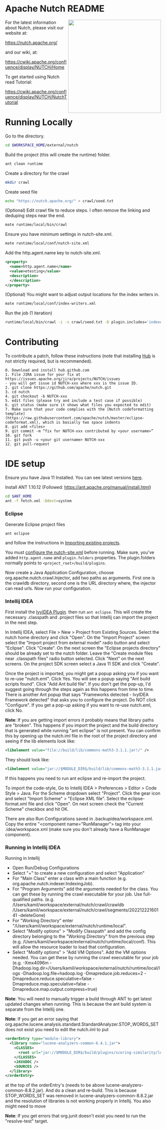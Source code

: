 # Apache Nutch README

<img src="https://nutch.apache.org/assets/img/nutch_logo_tm.png" align="right" width="300" />

For the latest information about Nutch, please visit our website at:

   https://nutch.apache.org/

and our wiki, at:

   https://cwiki.apache.org/confluence/display/NUTCH/Home

To get started using Nutch read Tutorial:

   https://cwiki.apache.org/confluence/display/NUTCH/NutchTutorial

# Running Locally

Go to the directory.
```bash
cd $WORKSPACE_HOME/external/nutch
```

Build the project (this will create the runtime) folder.

```bash
ant clean runtime
```

Create a directory for the crawl
```bash
mkdir crawl
```

Create seed file
```bash
echo "https://nutch.apache.org/" > crawl/seed.txt
```

(Optional) Edit crawl file to reduce steps. I often remove the linking and deduping steps near the end.
```bash
mate runtime/local/bin/crawl
```

Ensure you have minimum settings in nutch-site.xml.
```bash
mate runtime/local/conf/nutch-site.xml
```

Add the http.agent.name key to nutch-site.xml.
```xml
<property>
  <name>http.agent.name</name>
  <value>etesting</value>
  <description>
  </description>
</property>
```

(Optional) You might want to adjust output locations for the index writers in.

```bash
mate runtime/local/conf/index-writers.xml
```


Run the job (1 iteration)
```bash
runtime/local/bin/crawl -i -s crawl/seed.txt -D plugin.includes='indexer-json|index-basic|protocol-http|parse-html' crawl 1
```

# Contributing

To contribute a patch, follow these instructions (note that installing
[Hub](https://hub.github.com/) is not strictly required, but is recommended).

```
0. Download and install hub.github.com
1. File JIRA issue for your fix at https://issues.apache.org/jira/projects/NUTCH/issues
- you will get issue id NUTCH-xxx where xxx is the issue ID.
2. git clone https://github.com/apache/nutch.git
3. cd nutch
4. git checkout -b NUTCH-xxx
5. edit files (please try and include a test case if possible)
6. git status (make sure it shows what files you expected to edit)
7. Make sure that your code complies with the [Nutch codeformatting template](https://raw.githubusercontent.com/apache/nutch/master/eclipse-codeformat.xml), which is basially two space indents
8. git add <files>
9. git commit -m “fix for NUTCH-xxx contributed by <your username>”
10. git fork
11. git push -u <your git username> NUTCH-xxx
12. git pull-request
```

IDE setup
=========

Ensure you have Java 11 Installed. You can see latest versions [here](https://www.oracle.com/java/technologies/downloads/#java11).

Install ANT 1.10.12 (Followed: https://ant.apache.org/manual/install.html)

```bash
cd $ANT_HOME
ant -f fetch.xml -Ddest=system
```

### Eclipse

Generate Eclipse project files

```
ant eclipse
```

and follow the instructions in [Importing existing projects](https://help.eclipse.org/2019-06/topic/org.eclipse.platform.doc.user/tasks/tasks-importproject.htm).

You must [configure the nutch-site.xml](https://cwiki.apache.org/confluence/display/NUTCH/RunNutchInEclipse) before running. Make sure, you've added ```http.agent.name``` and ```plugin.folders``` properties. The plugin.folders normally points to ```<project_root>/build/plugins```.

Now create a Java Application Configuration, choose org.apache.nutch.crawl.Injector, add two paths as arguments. First one is the crawldb directory, second one is the URL directory where, the injector can read urls. Now run your configuration.

### Intellij IDEA

First install the [IvyIDEA Plugin](https://plugins.jetbrains.com/plugin/3612-ivyidea). then run ```ant eclipse```. This will create the necessary
.classpath and .project files so that Intellij can import the project in the next step.

In Intellij IDEA, select File > New > Project from Existing Sources. Select the nutch home directory and click "Open". On the "Import Project" screen select the
"Import project from external model" radio button and select "Eclipse". Click "Create". On the next screen the "Eclipse projects directory" should be already set to
the nutch folder. Leave the "Create module files near .classpath files" radio button selected. Click "Next" on the next screens. On the project SDK screen select
a Java 11 SDK and click "Create".

Once the project is imported, you might get a popup asking you if you want to re-use "nutch.eml". Click Yes. You will
see a popup saying "Ant build scripts found". Click "Add Ant build file". If you don't get the pop-up, I'd suggest going through
the steps again as this happens from time to time. There is another Ant popup that says "Frameworks detected - IvyIDEA Framework detected"
that asks you to configure the project. Do NOT click "Configure". If you get a pop-up asking if you want to re-use
nutch.eml, click No.

**Note**: If you are getting import errors it probably means that library paths are "broken". This happens if you import the project and the build
directory that is generated while running "ant eclipse" is not present. You can confirm this by opening up the nutch.iml file in the root of the
project directory and seeing if the lib elements look like:

```xml
<libelement value="file://build/lib/commons-math3-3.1.1.jar!/" />
```

They should look like:

```xml
<libelement value="jar://$MODULE_DIR$/build/lib/commons-math3-3.1.1.jar!/" />
```

If this happens you need to run ant eclipse and re-import the project.

To import the code-style, Go to Intellij IDEA > Preferences > Editor > Code Style > Java. For the Scheme dropdown
select "Project". Click the gear icon and select "Import Scheme" > "Eclipse XML file". Select the eclipse-format.xml
file and click "Open". On next screen check the "Current Scheme" checkbox and hit OK.

There are also Run Configurations saved in .backupidea/workspace.xml. Copy the entire "<component name="RunManager"\>
tag into your .idea/workspace.xml (make sure you don't already have a RunManager component).

### Running in Intellij IDEA

Running in Intellij

- Open Run/Debug Configurations
- Select "+" to create a new configuration and select "Application"
- For "Main Class" enter a class with a main function (e.g. org.apache.nutch.indexer.IndexingJob).
- For "Program Arguments" add the arguments needed for the class. You can get these by running the crawl executable for your job. Use full-qualified paths. (e.g. /Users/kamil/workspace/external/nutch/crawl/crawldb /Users/kamil/workspace/external/nutch/crawl/segments/20221222160141 -deleteGone)
- For "Working Directory" enter "/Users/kamil/workspace/external/nutch/runtime/local".
- Select "Modify options" > "Modify Classpath" and add the config directory belonging to the "Working Directory" from the previous step (e.g. /Users/kamil/workspace/external/nutch/runtime/local/conf). This will allow the resource loader to load that configuration.
- Select "Modify options" > "Add VM Options". Add the VM options needed. You can get these by running the crawl executable for your job (e.g. -Xmx4096m -Dhadoop.log.dir=/Users/kamil/workspace/external/nutch/runtime/local/logs -Dhadoop.log.file=hadoop.log -Dmapreduce.job.reduces=2 -Dmapreduce.reduce.speculative=false -Dmapreduce.map.speculative=false -Dmapreduce.map.output.compress=true)

**Note**: You will need to manually trigger a build through ANT to get latest updated changes when running. This is because the ant build system is separate from the Intellij one.

**Note**: If you get an error saying that org.apache.lucene.analysis.standard.StandardAnalyzer.STOP_WORDS_SET does not exist you need to edit the nutch.iml to put

```xml
<orderEntry type="module-library">
  <library name="lucene-analyzers-common-6.4.1.jar">
    <CLASSES>
      <root url="jar://$MODULE_DIR$/build/plugins/scoring-similarity/lucene-analyzers-common-6.4.1.jar!/" />
    </CLASSES>
    <JAVADOC />
    <SOURCES />
  </library>
</orderEntry>
```

at the top of the orderEntry's (needs to be above lucene-analyzers-common-8.8.2.jar). And do a clean and re-build. This is because STOP_WORDS_SET was removed in lucene-analyzers-common-8.8.2.jar and the resolution of libraries is not working properly in Intellij. You also might need to move 

**Note**: If you get errors that org.junit doesn't exist you need to run the "resolve-test" target.